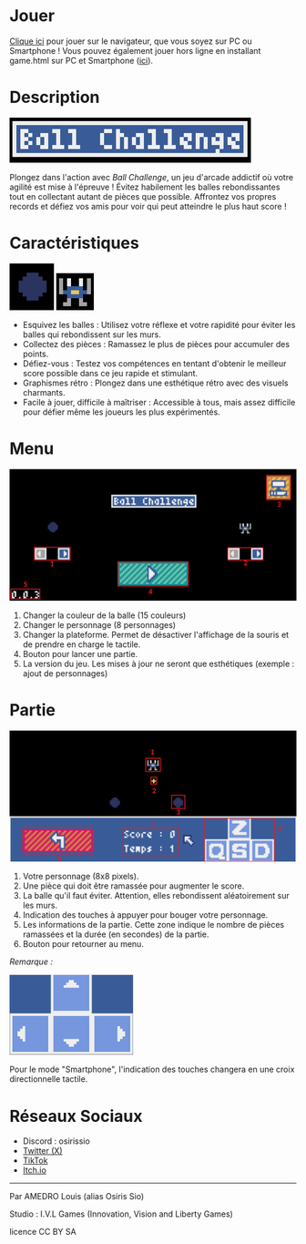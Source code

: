 # Jouer

[Clique ici](https://osiris-sio.github.io/HTML_Ball-Challenge/) pour jouer sur le navigateur, que vous soyez sur PC ou Smartphone !
Vous pouvez également jouer hors ligne en installant game.html sur PC et Smartphone ([ici](https://github.com/Osiris-Sio/Ball-Challenge/blob/main/game.html)).

# Description 

<img src="res/titre.png" />

Plongez dans l'action avec _Ball Challenge_, un jeu d'arcade addictif où votre agilité est mise à l'épreuve ! Évitez habilement les balles rebondissantes tout en collectant autant de pièces que possible. Affrontez vos propres records et défiez vos amis pour voir qui peut atteindre le plus haut score !

# Caractéristiques

<img src="res/balle.png" /> <img src="res/crabe.png" />

* Esquivez les balles : Utilisez votre réflexe et votre rapidité pour éviter les balles qui rebondissent sur les murs.
* Collectez des pièces : Ramassez le plus de pièces pour accumuler des points.
* Défiez-vous : Testez vos compétences en tentant d'obtenir le meilleur score possible dans ce jeu rapide et stimulant.
* Graphismes rétro : Plongez dans une esthétique rétro avec des visuels charmants.
* Facile à jouer, difficile à maîtriser : Accessible à tous, mais assez difficile pour défier même les joueurs les plus expérimentés.

# Menu

<img src="res/menu.png" style="zoom: 50%;"/>

1. Changer la couleur de la balle (15 couleurs)
2. Changer le personnage (8 personnages)
3. Changer la plateforme. Permet de désactiver l'affichage de la souris et de prendre en charge le tactile.
4. Bouton pour lancer une partie.
5. La version du jeu. Les mises à jour ne seront que esthétiques (exemple : ajout de personnages)

# Partie

<img src="res/partie.png" style="zoom: 50%;"/>

1. Votre personnage (8x8 pixels).
2. Une pièce qui doit être ramassée pour augmenter le score.
3. La balle qu'il faut éviter. Attention, elles rebondissent aléatoirement sur les murs.
4. Indication des touches à appuyer pour bouger votre personnage.
5. Les informations de la partie. Cette zone indique le nombre de pièces ramassées et la durée (en secondes) de la partie.
6. Bouton pour retourner au menu.

_Remarque :_

<img src="res/tactile.png" style="zoom: 50%;"/>

Pour le mode "Smartphone", l'indication des touches changera en une croix directionnelle tactile.

# Réseaux Sociaux

* Discord : osirissio
* [Twitter (X)](https://twitter.com/OsirisSio)
* [TikTok](https://www.tiktok.com/@osirissio)
* [Itch.io](https://itch.io/profile/osiris-sio)

________

Par AMEDRO Louis (alias Osiris Sio)

Studio : I.V.L Games (Innovation, Vision and Liberty Games)

licence CC BY SA